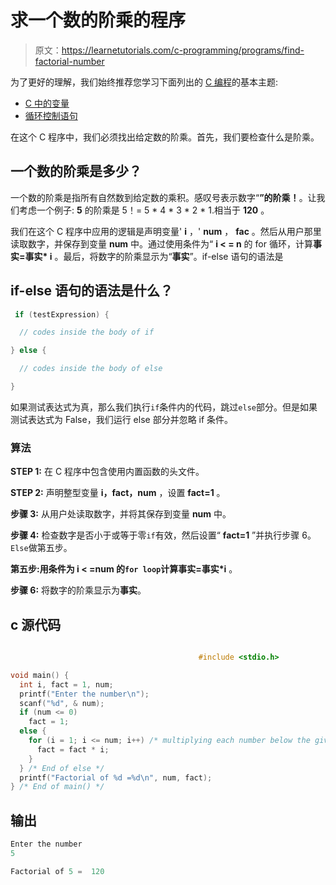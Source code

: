 # 求一个数的阶乘的程序

> 原文：<https://learnetutorials.com/c-programming/programs/find-factorial-number>

为了更好的理解，我们始终推荐您学习下面列出的 [C 编程](../ "C programming")的基本主题:

*   [C 中的变量](../../c-programming/variables)
*   [循环控制语句](../../c-programming/loop-control-statements)

在这个 C 程序中，我们必须找出给定数的阶乘。首先，我们要检查什么是阶乘。

## 一个数的阶乘是多少？

一个数的阶乘是指所有自然数到给定数的乘积。感叹号表示数字“**”的阶乘！**。让我们考虑一个例子: **5** 的阶乘是 5！= 5 * 4 * 3 * 2 * 1.相当于 **120** 。

我们在这个 C 程序中应用的逻辑是声明变量' **i** ，' **num** ， **fac** 。然后从用户那里读取数字，并保存到变量 **num** 中。通过使用条件为“ **i < = n** 的 for 循环，计算**事实=事实* i** 。最后，将数字的阶乘显示为“**事实**”。if-else 语句的语法是

## if-else 语句的语法是什么？

```c
 if (testExpression) {

  // codes inside the body of if

} else {

  // codes inside the body of else

} 

```

如果测试表达式为真，那么我们执行`if`条件内的代码，跳过`else`部分。但是如果测试表达式为 False，我们运行 else 部分并忽略 if 条件。

### 算法

**STEP 1:** 在 C 程序中包含使用内置函数的头文件。

**STEP 2:** 声明整型变量 **i，fact，num** ，设置 **fact=1** 。

**步骤 3:** 从用户处读取数字，并将其保存到变量 **num** 中。

**步骤 4:** 检查数字是否小于或等于零`if`有效，然后设置“ **fact=1** ”并执行步骤 6。`Else`做第五步。

**第五步:**用条件为 **i < =num** 的`for loop`计算**事实=事实*i** 。

**步骤 6:** 将数字的阶乘显示为**事实**。

## c 源代码

```c

                                          #include <stdio.h>

void main() {
  int i, fact = 1, num;
  printf("Enter the number\n");
  scanf("%d", & num);
  if (num <= 0)
    fact = 1;
  else {
    for (i = 1; i <= num; i++) /* multiplying each number below the given number to get the factorial */ {
      fact = fact * i;
    }
  } /* End of else */
  printf("Factorial of %d =%d\n", num, fact);
} /* End of main() */

```

## 输出

```c
Enter the number
5

Factorial of 5 =  120 
```